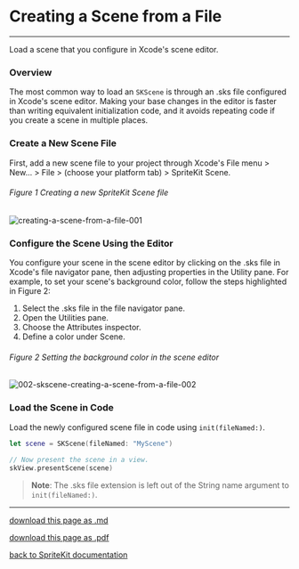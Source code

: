 # Creating a Scene from a File

----------------------

Load a scene that you configure in Xcode's scene editor.


### Overview

The most common way to load an `SKScene` is through an .sks file configured in Xcode's scene editor. Making your base changes in the editor is faster than writing equivalent initialization code, and it avoids repeating code if you create a scene in multiple places.

### Create a New Scene File

First, add a new scene file to your project through Xcode's File menu > New... > File > (choose your platform tab) > SpriteKit Scene.

###### Figure 1 Creating a new SpriteKit Scene file

![creating-a-scene-from-a-file-001](/images/002-skscene-creating-a-scene-from-a-file-001.png)

### Configure the Scene Using the Editor

You configure your scene in the scene editor by clicking on the .sks file in Xcode's file navigator pane, then adjusting properties in the Utility pane. For example, to set your scene's background color, follow the steps highlighted in Figure 2:

1. Select the .sks file in the file navigator pane.
2. Open the Utilities pane.
3. Choose the Attributes inspector.
4. Define a color under Scene.

###### Figure 2 Setting the background color in the scene editor

![002-skscene-creating-a-scene-from-a-file-002](/images/002-skscene-creating-a-scene-from-a-file-002.png)

### Load the Scene in Code

Load the newly configured scene file in code using `init(fileNamed:)`.

```swift
let scene = SKScene(fileNamed: "MyScene")
        
// Now present the scene in a view.
skView.presentScene(scene)
```

> __Note__:
> The .sks file extension is left out of the String name argument to `init(fileNamed:)`.

--------------------------

[download this page as .md](https://raw.githubusercontent.com/retrokid/retrokid.github.io/master/tech_notes/spritekit_documentation/002-skscene-creating-a-scene-from-a-file.md)

[download this page as .pdf](https://github.com/retrokid/retrokid.github.io/raw/master/tech_notes/spritekit_documentation/002-skscene-creating-a-scene-from-a-file.pdf)

[back to SpriteKit documentation](./spritekit-documentation)

